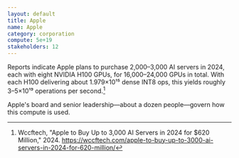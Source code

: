 ```yaml
---
layout: default
title: Apple
name: Apple
category: corporation
compute: 5e+19
stakeholders: 12
---
```


Reports indicate Apple plans to purchase 2,000–3,000 AI servers in 2024, each with eight NVIDIA H100 GPUs, for 16,000–24,000 GPUs in total. With each H100 delivering about 1.979×10¹⁵ dense INT8 ops, this yields roughly 3–5×10¹⁹ operations per second.[^1]

Apple's board and senior leadership—about a dozen people—govern how this compute is used.

[^1]: Wccftech, "Apple to Buy Up to 3,000 AI Servers in 2024 for $620 Million," 2024. <https://wccftech.com/apple-to-buy-up-to-3000-ai-servers-in-2024-for-620-million/>
